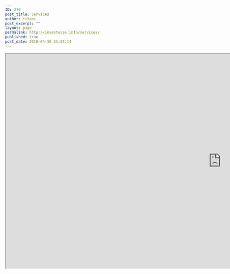 ```yaml
---
ID: 270
post_title: Services
author: titans
post_excerpt: ""
layout: page
permalink: http://investwise.info/services/
published: true
post_date: 2018-04-19 21:24:14
---
```

<iframe src="https://public.tableau.com/shared/KFBFG87T8?:showVizHome=no&amp;:embed=true" width="1400" height="700"></iframe>